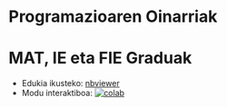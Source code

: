 # Programazioaren Oinarriak
# MAT, IE eta FIE Graduak
 
* Edukia ikusteko: [nbviewer][nbviewer-Aurkibidea]
* Modu interaktiboa: [![colab]][colab-Aurkibidea]

[colab]: <https://colab.research.google.com/assets/colab-badge.svg>
[nbviewer-Aurkibidea]: <https://nbviewer.jupyter.org/github/mpenagar/Programazioaren-Oinarriak/blob/master/Aurkibidea.ipynb>
[colab-Aurkibidea]: <https://colab.research.google.com/github/mpenagar/Programazioaren-Oinarriak/blob/master/Aurkibidea.ipynb>

